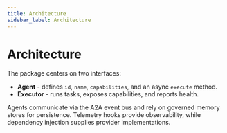 ```yaml
---
title: Architecture
sidebar_label: Architecture
---
```


# Architecture

The package centers on two interfaces:

- **Agent** - defines `id`, `name`, `capabilities`, and an async `execute` method.
- **Executor** - runs tasks, exposes capabilities, and reports health.

Agents communicate via the A2A event bus and rely on governed memory stores for persistence. Telemetry hooks provide observability, while dependency injection supplies provider implementations.
